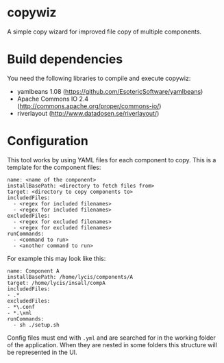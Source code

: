 # copywiz
A simple copy wizard for improved file copy of multiple components.

# Build dependencies
You need the following libraries to compile and execute copywiz:

* yamlbeans 1.08 (https://github.com/EsotericSoftware/yamlbeans)
* Apache Commons IO 2.4 (http://commons.apache.org/proper/commons-io/)
* riverlayout (http://www.datadosen.se/riverlayout/)

# Configuration
This tool works by using YAML files for each component to copy. This is a template for the component files:

```
name: <name of the component>
installBasePath: <directory to fetch files from>
target: <directory to copy components to>
includedFiles:
  - <regex for included filenames>
  - <regex for included filenames>
excludedFiles:
  - <regex for excluded filenames>
  - <regex for excluded filenames>
runCommands:
  - <command to run>
  - <another command to run>
```
For example this may look like this:
```
name: Component A
installBasePath: /home/lycis/components/A
target: /home/lycis/insall/compA
includedFiles:
- .*
excludedFiles:
- *\.conf
- *.\xml
runCommands:
  - sh ./setup.sh
```
Config files must end with ```.yml``` and are searched for in the working folder of the application. When they are nested in 
some folders this structure will be represented in the UI.
